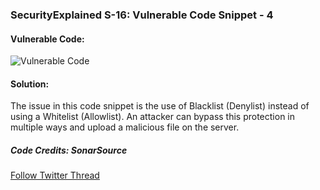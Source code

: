 ### SecurityExplained S-16: Vulnerable Code Snippet - 4

#### Vulnerable Code:

![Vulnerable Code](../media/code-4.jpg)

#### Solution:

The issue in this code snippet is the use of Blacklist (Denylist) instead of using a Whitelist (Allowlist). An attacker can bypass this protection in multiple ways and upload a malicious file on the server.

##### Code Credits: SonarSource

[Follow Twitter Thread](https://twitter.com/harshbothra_/status/1482740498683285506?s=20&t=DGEwqEwXwFbWH0VXkOKVsQ)
